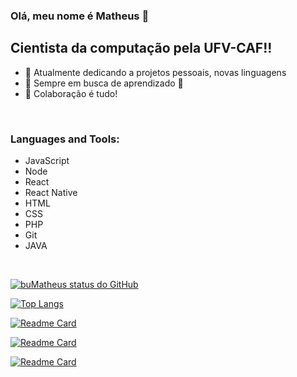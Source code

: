 ### Olá, meu nome é Matheus 👋

## Cientista da computação pela UFV-CAF!!

- 🔭 Atualmente dedicando a projetos pessoais, novas linguagens
- 🌱 Sempre em busca de aprendizado 🤣
- 👯 Colaboração é tudo!



<br />

### Languages and Tools:

- JavaScript
- Node
- React
- React Native
- HTML
- CSS
- PHP
- Git
- JAVA

<br />

[![buMatheus status do GitHub](https://github-readme-stats.vercel.app/api?username=buMatheus&show_icons=true&theme=tokyonight)](https://github.com/buMatheus/buMatheus)
<br />

[![Top Langs](https://github-readme-stats.vercel.app/api/top-langs/?username=buMatheus&layout=compact&theme=tokyonight)](https://github.com/buMatheus/buMatheus)
<br />

[![Readme Card](https://github-readme-stats.vercel.app/api/pin/?username=buMatheus&repo=envioFacil&theme=tokyonight)](https://github.com/buMatheus/envioFacil)
<br />

[![Readme Card](https://github-readme-stats.vercel.app/api/pin/?username=buMatheus&repo=appTilapias&theme=tokyonight)](https://github.com/buMatheus/appTilapias)
<br />


[![Readme Card](https://github-readme-stats.vercel.app/api/pin/?username=buMatheus&repo=carupi&theme=tokyonight)](https://github.com/buMatheus/carupi)
<br />

